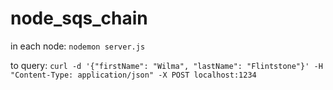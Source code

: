 # node_sqs_chain

in each node: `nodemon server.js`

to query: `curl -d '{"firstName": "Wilma", "lastName": "Flintstone"}' -H "Content-Type: application/json" -X POST localhost:1234`
